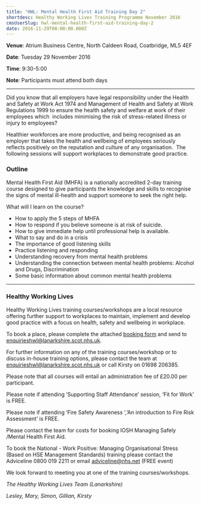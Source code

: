 ```yaml
---
title: "HWL: Mental Health First Aid Training Day 2"
shortdesc: Healthy Working Lives Training Programme November 2016
cmsUserSlug: hwl-mental-health-first-aid-training-day-2
date: 2016-11-29T00:00:00.000Z
---
```


**Venue**:  Atrium Business Centre, North Caldeen Road, Coatbridge, ML5 4EF

**Date**: Tuesday 29 November 2016

**Time**: 9:30-5:00

**Note**: Participants must attend both days

---

Did you know that all employers have legal responsibility under the Health and Safety at Work Act 1974 and Management of Health and Safety at Work Regulations 1999 to ensure the health safety and welfare at work of their employees which  includes minimising the risk of stress-related illness or injury to employees?

Healthier workforces are more productive, and being recognised as an employer that takes the health and wellbeing of employees seriously reflects positively on the reputation and culture of any organisation.  The following sessions will support workplaces to demonstrate good practice.

### Outline

Mental Health First Aid (MHFA) is a nationally accredited 2-day training course designed to give participants the knowledge and skills to recognise the signs of mental ill-health and support someone to seek the right help.

What will I learn on the course?

* How to apply the 5 steps of MHFA
* How to respond if you believe someone is at risk of suicide.
* How to give immediate help until professional help is available.
* What to say and do in a crisis
* The importance of good listening skills
* Practice listening and responding
* Understanding recovery from mental health problems
* Understanding the connection between mental health problems: Alcohol and Drugs, Discrimination 
* Some basic information about common mental health problems

---

### Healthy Working Lives

Healthy Working Lives training courses/workshops are a local resource offering further support  to workplaces to maintain, implement and develop good practice with a focus on  health, safety and wellbeing in workplace.

To book a place, please complete the attached [booking form](/docs/HWL-Booking-Form-june-2016.doc) and send to [enquirieshwl@lanarkshire.scot.nhs.uk](mailto:enquirieshwl@lanarkshire.scot.nhs.uk).

For further information on any of the training courses/workshop or to discuss in-house training options, please contact the team at [enquirieshwl@lanarkshire.scot.nhs.uk](mailto:enquirieshwl@lanarkshire.scot.nhs.uk) or call Kirsty on 01698 206385.

Please note that all courses will entail an administration fee of £20.00 per participant.

Please note if attending ‘Supporting Staff Attendance’ session, ‘Fit for Work’ is FREE.

Please note if attending ‘Fire Safety Awareness ‘,‘An introduction to Fire Risk Assessment’ is FREE.

Please contact the team for costs for booking IOSH Managing Safely /Mental Health First Aid.

To book the National - Work Positive: Managing Organisational Stress (Based on HSE Management Standards) training please contact the  Adviceline 0800 019 2211 or email  adviceline@nhs.net (FREE event)

We look forward to meeting you at one of the training courses/workshops.


*The Healthy Working Lives Team (Lanarkshire)*

*Lesley, Mary, Simon, Gillian, Kirsty*